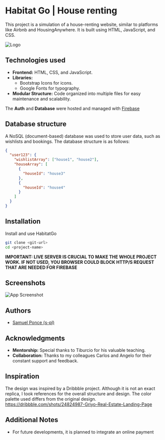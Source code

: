 
# Habitat Go | House renting

This project is a simulation of a house-renting website, similar to platforms like Airbnb and HousingAnywhere. It is built using HTML, JavaScript, and CSS.


![Logo](https://i.postimg.cc/dV1ht4XG/Habitat-Go.png)


## Technologies used

* **Frontend:** HTML, CSS, and JavaScript.
* **Libraries:**
    * Bootstrap Icons for icons.
    * Google Fonts for typography.
* **Modular Structure:** Code organized into multiple files for easy maintenance and scalability.

The **Auth** and **Database** were hosted and managed with [Firebase](firebase.google.com/)




## Database structure
A NoSQL (document-based) database was used to store user data, such as wishlists and bookings. The database structure is as follows:

```json
{
  "user123": {               
    "wishlistArray": ["house1", "house2"],  
    "houseArray": [                    
      {
        "houseId": "house3"
      },
      {
        "houseId": "house4"
      }
    ]
  }
}


```
## Installation

Install and use HabitatGo

```bash
git clone <git-url>
cd <project-name>
```

**IMPORTANT: LIVE SERVER IS CRUCIAL TO MAKE THE WHOLE PROJECT WORK. IF NOT USED, YOU BROWSER COULD BLOCK HTTP/S REQUEST THAT ARE NEEDED FOR FIREBASE**
    
## Screenshots

![App Screenshot](https://i.postimg.cc/V6TRDJCV/imagen.png)


## Authors

- [Samuel Ponce (s-pl)](https://www.github.com/s-pl)

## Acknowledgments

* **Mentorship:** Special thanks to Tiburcio for his valuable teaching.
* **Collaboration:** Thanks to my colleagues Carlos and Angelo for their constant support and feedback.

## Inspiration

The design was inspired by a Dribbble project. Although it is not an exact replica, I took references for the overall structure and design. The color palette used differs from the original design. https://dribbble.com/shots/24824987-Griyo-Real-Estate-Landing-Page

## Additional Notes

* For future developments, it is planned to integrate an online payment 

